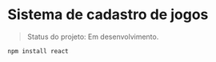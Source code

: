 # Sistema de cadastro de jogos

> Status do projeto: Em desenvolvimento.

```
npm install react
```

